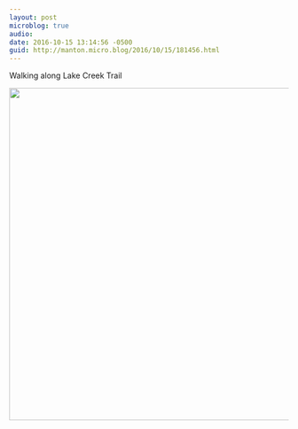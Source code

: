 ```yaml
---
layout: post
microblog: true
audio: 
date: 2016-10-15 13:14:56 -0500
guid: http://manton.micro.blog/2016/10/15/181456.html
---
```

Walking along Lake Creek Trail

<img src="http://manton.micro.blog/uploads/2018/42fdaea21f.jpg" width="600" height="600" />

